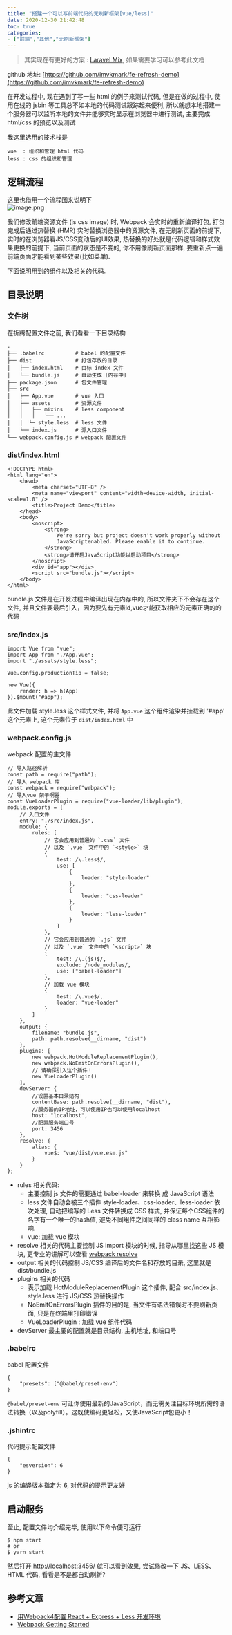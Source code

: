 ```yaml
---
title: "搭建一个可以写前端代码的无刷新框架[vue/less]"
date: 2020-12-30 21:42:48
toc: true
categories:
- ["前端","其他","无刷新框架"]
---
```


> 其实现在有更好的方案 : [Laravel Mix](https://laravel-mix.com/), 如果需要学习可以参考此文档


github 地址: [https://github.com/imvkmark/fe-refresh-demo](https://github.com/imvkmark/fe-refresh-demo)

在开发过程中, 现在遇到了写一些 html 的例子来测试代码, 但是在做的过程中, 使用在线的 jsbin 等工具总不如本地的代码测试跟踪起来便利, 所以就想本地搭建一个服务器可以监听本地的文件并能够实时显示在浏览器中进行测试, 主要完成 html/css 的预览以及测试

我这里选用的技术栈是

```
vue  : 组织和管理 html 代码
less : css 的组织和管理
```


## 逻辑流程

这里也借用一个流程图来说明下<br />![image.png](https://file.wulicode.com/yuque/202208/25/01/2952hclF8Q7T.png?x-oss-process=image/resize,h_434)


我们修改前端资源文件 (js css image) 时, Webpack 会实时的重新编译打包, 打包完成后通过热替换 (HMR) 实时替换浏览器中的资源文件, 在无刷新页面的前提下, 实时的在浏览器看JS/CSS变动后的UI效果, 热替换的好处就是代码逻辑和样式效果更换的前提下, 当前页面的状态是不变的, 你不用像刷新页面那样, 要重新点一遍前端页面才能看到某些效果(比如菜单).

下面说明用到的组件以及相关的代码.


## 目录说明


### 文件树

在折腾配置文件之前, 我们看看一下目录结构

```
.
├── .babelrc          # babel 的配置文件
├── dist              # 打包存放的目录
│   ├── index.html    # 目标 index 文件
│   └── bundle.js     # 自动生成 [内存中]
├── package.json      # 包文件管理
├── src
│   ├── App.vue       # vue 入口
│   ├── assets        # 资源文件
│   │   ├── mixins    # less component
│   │   │   └── ...
│   │  └─ style.less  # less 文件
│   └── index.js      # 源入口文件
└── webpack.config.js # webpack 配置文件
```


### dist/index.html

```
<!DOCTYPE html>
<html lang="en">
    <head>
        <meta charset="UTF-8" />
        <meta name="viewport" content="width=device-width, initial-scale=1.0" />
        <title>Project Demo</title>
    </head>
    <body>
        <noscript>
            <strong>
                We're sorry but project doesn't work properly without
                JavaScriptenabled. Please enable it to continue.
            </strong>
            <strong>请开启JavaScript功能以启动项目</strong>
        </noscript>
        <div id="app"></div>
        <script src="bundle.js"></script>
    </body>
</html>
```

bundle.js 文件是在开发过程中编译出现在内存中的, 所以文件夹下不会存在这个文件, 并且文件要最后引入，因为要先有元素id,vue才能获取相应的元素正确的的代码


### src/index.js

```
import Vue from "vue";
import App from "./App.vue";
import "./assets/style.less";

Vue.config.productionTip = false;

new Vue({
    render: h => h(App)
}).$mount("#app");
```

此文件加载 style.less 这个样式文件, 并将 `App.vue` 这个组件渲染并挂载到 '#app' 这个元素上, 这个元素位于 `dist/index.html` 中

<a name="webpack.config.js"></a>
### webpack.config.js

webpack 配置的主文件

```
// 导入路径解析
const path = require("path");
// 导入 webpack 库
const webpack = require("webpack");
// 导入vue 架子啊器
const VueLoaderPlugin = require("vue-loader/lib/plugin");
module.exports = {
    // 入口文件
    entry: "./src/index.js",
    module: {
        rules: [
            // 它会应用到普通的 `.css` 文件
            // 以及 `.vue` 文件中的 `<style>` 块
            {
                test: /\.less$/,
                use: [
                    {
                        loader: "style-loader"
                    },
                    {
                        loader: "css-loader"
                    },
                    {
                        loader: "less-loader"
                    }
                ]
            },
            // 它会应用到普通的 `.js` 文件
            // 以及 `.vue` 文件中的 `<script>` 块
            {
                test: /\.(js)$/,
                exclude: /node_modules/,
                use: ["babel-loader"]
            },
            // 加载 vue 模块
            {
                test: /\.vue$/,
                loader: "vue-loader"
            }
        ]
    },
    output: {
        filename: "bundle.js",
        path: path.resolve(__dirname, "dist")
    },
    plugins: [
        new webpack.HotModuleReplacementPlugin(),
        new webpack.NoEmitOnErrorsPlugin(),
        // 请确保引入这个插件！
        new VueLoaderPlugin()
    ],
    devServer: {
        //设置基本目录结构
        contentBase: path.resolve(__dirname, "dist"),
        //服务器的IP地址，可以使用IP也可以使用localhost
        host: "localhost",
        //配置服务端口号
        port: 3456
    },
    resolve: {
        alias: {
            vue$: "vue/dist/vue.esm.js"
        }
    }
};
```

- rules 相关代码:
   - 主要控制 js 文件的需要通过 babel-loader 来转换 成 JavaScript 语法
   - less 文件自动会被三个插件 style-loader、css-loader、less-loader 依次处理, 自动把编写的 Less 文件转换成 CSS 样式, 并保证每个CSS组件的名字有一个唯一的hash值, 避免不同组件之间同样的 class name 互相影响.
   - vue: 加载 vue 模块
- resolve 相关的代码主要控制 JS import 模块的时候, 指导从哪里找这些 JS 模块, 更专业的讲解可以查看 [webpack resolve](https://webpack.docschina.org/configuration/resolve/)
- output 相关的代码控制 JS/CSS 编译后的文件名和存放的目录, 这里就是 dist/bundle.js
- plugins 相关的代码
   - 表示加载 HotModuleReplacementPlugin 这个插件, 配合 src/index.js、style.less 进行 JS/CSS 热替换操作
   - NoEmitOnErrorsPlugin 插件的目的是, 当文件有语法错误时不要刷新页面, 只是在终端里打印错误
   - VueLoaderPlugin : 加载 vue 组件代码
- devServer 最主要的配置就是目录结构, 主机地址, 和端口号


### .babelrc

babel 配置文件

```
{
    "presets": ["@babel/preset-env"]
}
```

`@babel/preset-env` 可让你使用最新的JavaScript，而无需关注目标环境所需的语法转换（以及polyfill）。这既使编码更轻松，又使JavaScript包更小！


### .jshintrc

代码提示配置文件

```
{
    "esversion": 6
}
```

js 的编译版本指定为 6, 对代码的提示更友好


## 启动服务

至止, 配置文件均介绍完毕, 使用以下命令便可运行

```
$ npm start
# or
$ yarn start
```

然后打开 [http://localhost:3456/](http://localhost:3456/) 就可以看到效果, 尝试修改一下 JS、LESS、HTML 代码, 看看是不是都自动刷新?


## 参考文章

- [用Webpack4配置 React + Express + Less 开发环境](https://manateelazycat.github.io/web/2018/12/09/webpack-and-react.html)
- [Webpack Getting Started](https://webpack.js.org/guides/getting-started/)

